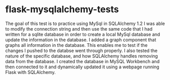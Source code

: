 # flask-mysqlalchemy-tests
The goal of this test is to practice using MySql in SQLAlchemy 1.2
I was able to modify the connection string and then use the same code that I had written for a sqlite database in order to create a local MySql database and
update the information in the database. I added a graph component that graphs all information in the database. This enables me to test if the changes I pushed
to the databse went through properly. I also tested the nature of the specific database, and how SQLAlchemy handles removing data from the database. I created the
database in MySQL Workbench and then connected to it and dynamically updated it using a webpage running Flask with SQLAlchemy.